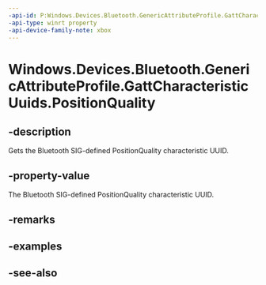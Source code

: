 ```yaml
---
-api-id: P:Windows.Devices.Bluetooth.GenericAttributeProfile.GattCharacteristicUuids.PositionQuality
-api-type: winrt property
-api-device-family-note: xbox
---
```


<!-- Property syntax
public System.Guid PositionQuality { get; }
-->

# Windows.Devices.Bluetooth.GenericAttributeProfile.GattCharacteristicUuids.PositionQuality

## -description
Gets the Bluetooth SIG-defined PositionQuality characteristic UUID.

## -property-value
The Bluetooth SIG-defined PositionQuality characteristic UUID.

## -remarks

## -examples

## -see-also
